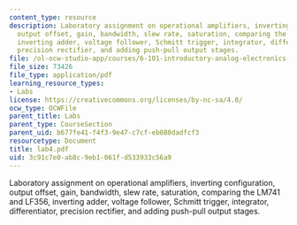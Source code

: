 ```yaml
---
content_type: resource
description: Laboratory assignment on operational amplifiers, inverting configuration,
  output offset, gain, bandwidth, slew rate, saturation, comparing the LM741 and LF356,
  inverting adder, voltage follower, Schmitt trigger, integrator, differentiator,
  precision rectifier, and adding push-pull output stages.
file: /ol-ocw-studio-app/courses/6-101-introductory-analog-electronics-laboratory-spring-2007/3c91c7e0ab8c9eb1061fd533933c56a9_lab4.pdf
file_size: 73426
file_type: application/pdf
learning_resource_types:
- Labs
license: https://creativecommons.org/licenses/by-nc-sa/4.0/
ocw_type: OCWFile
parent_title: Labs
parent_type: CourseSection
parent_uid: b677fe41-f4f3-9e47-c7cf-eb080dadfcf3
resourcetype: Document
title: lab4.pdf
uid: 3c91c7e0-ab8c-9eb1-061f-d533933c56a9
---
```

Laboratory assignment on operational amplifiers, inverting configuration, output offset, gain, bandwidth, slew rate, saturation, comparing the LM741 and LF356, inverting adder, voltage follower, Schmitt trigger, integrator, differentiator, precision rectifier, and adding push-pull output stages.